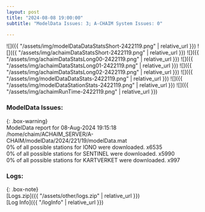 ```yaml
---
layout: post
title: "2024-08-08 19:00:00"
subtitle: "ModelData Issues: 3; A-CHAIM System Issues: 0"

---
```


![]({{ "/assets/img/modelDataDataStatsShort-2422119.png" | relative_url }})
![]({{ "/assets/img/achaimDataStatsShort-2422119.png" | relative_url }})
![]({{ "/assets/img/achaimDataStatsLong00-2422119.png" | relative_url }})
![]({{ "/assets/img/achaimDataStatsLong01-2422119.png" | relative_url }})
![]({{ "/assets/img/achaimDataStatsLong02-2422119.png" | relative_url }})
![]({{ "/assets/img/modelDataDataStats-2422119.png" | relative_url }})
![]({{ "/assets/img/modelDataStationStats-2422119.png" | relative_url }})
![]({{ "/assets/img/achaimRunTime-2422119.png" | relative_url }})


### ModelData Issues:  
  
{: .box-warning}  
 ModelData report for 08-Aug-2024 19:15:18   
 /home/chaim/ACHAIM_SERVER/A-CHAIM/modelData/2024/221/19/modelData.mat   
 0% of all possible stations for IONO were downloaded. x6535   
 0% of all possible stations for SENTINEL were downloaded. x5990   
 0% of all possible stations for KARTVERKET were downloaded. x997   
  


### Logs:  
  
{: .box-note}  
[Logs.zip]({{ "/assets/other/logs.zip" | relative_url }})  
[Log Info]({{ "/logInfo" | relative_url }})  

